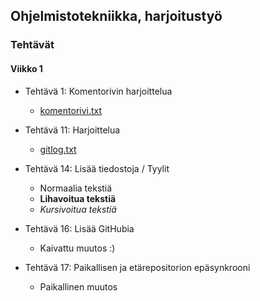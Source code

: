 Ohjelmistotekniikka, harjoitustyö
---

### Tehtävät

#### Viikko 1

* Tehtävä 1: Komentorivin harjoittelua
  * [komentorivi.txt](https://github.com/MarkusOttela/ot-harjoitustyo/blob/master/laskarit/viikko1/komentorivi.txt)

* Tehtävä 11: Harjoittelua
  * [gitlog.txt](https://github.com/MarkusOttela/ot-harjoitustyo/blob/master/laskarit/viikko1/gitlog.txt)

* Tehtävä 14: Lisää tiedostoja / Tyylit
  * Normaalia tekstiä
  * **Lihavoitua tekstiä**
  * _Kursivoitua tekstiä_

* Tehtävä 16: Lisää GitHubia
  * Kaivattu muutos :)

* Tehtävä 17: Paikallisen ja etärepositorion epäsynkrooni
  * Paikallinen muutos
